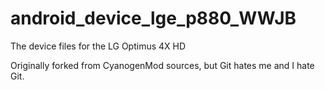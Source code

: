 android_device_lge_p880_WWJB
============================

The device files for the LG Optimus 4X HD

Originally forked from CyanogenMod sources, but Git hates me and I hate Git.
